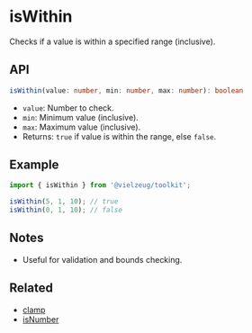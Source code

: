 # isWithin

Checks if a value is within a specified range (inclusive).

## API

```ts
isWithin(value: number, min: number, max: number): boolean
```

- `value`: Number to check.
- `min`: Minimum value (inclusive).
- `max`: Maximum value (inclusive).
- Returns: `true` if value is within the range, else `false`.

## Example

```ts
import { isWithin } from '@vielzeug/toolkit';

isWithin(5, 1, 10); // true
isWithin(0, 1, 10); // false
```

## Notes

- Useful for validation and bounds checking.

## Related

- [clamp](../math/clamp.md)
- [isNumber](./isNumber.md)
